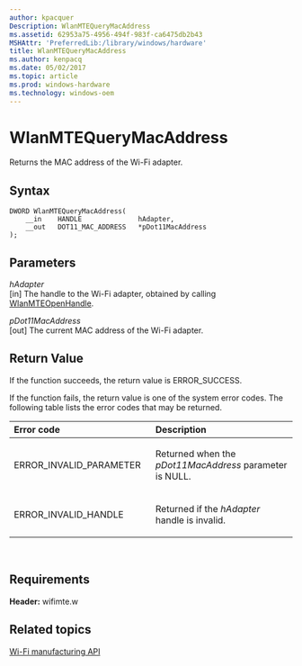 ```yaml
---
author: kpacquer
Description: WlanMTEQueryMacAddress
ms.assetid: 62953a75-4956-494f-983f-ca6475db2b43
MSHAttr: 'PreferredLib:/library/windows/hardware'
title: WlanMTEQueryMacAddress
ms.author: kenpacq
ms.date: 05/02/2017
ms.topic: article
ms.prod: windows-hardware
ms.technology: windows-oem
---
```


# WlanMTEQueryMacAddress


Returns the MAC address of the Wi-Fi adapter.

## <span id="Syntax"></span><span id="syntax"></span><span id="SYNTAX"></span>Syntax


```
DWORD WlanMTEQueryMacAddress(
    __in    HANDLE              hAdapter,
    __out   DOT11_MAC_ADDRESS   *pDot11MacAddress
);
```

## <span id="Parameters"></span><span id="parameters"></span><span id="PARAMETERS"></span>Parameters


<span id="hAdapter"></span><span id="hadapter"></span><span id="HADAPTER"></span>*hAdapter*  
\[in\] The handle to the Wi-Fi adapter, obtained by calling [WlanMTEOpenHandle](wlanmteopenhandle.md).

<span id="pDot11MacAddress"></span><span id="pdot11macaddress"></span><span id="PDOT11MACADDRESS"></span>*pDot11MacAddress*  
\[out\] The current MAC address of the Wi-Fi adapter.

## <span id="Return_Value"></span><span id="return_value"></span><span id="RETURN_VALUE"></span>Return Value


If the function succeeds, the return value is ERROR\_SUCCESS.

If the function fails, the return value is one of the system error codes. The following table lists the error codes that may be returned.

<table>
<colgroup>
<col width="50%" />
<col width="50%" />
</colgroup>
<thead>
<tr class="header">
<th align="left">Error code</th>
<th align="left">Description</th>
</tr>
</thead>
<tbody>
<tr class="odd">
<td align="left"><p>ERROR_INVALID_PARAMETER</p></td>
<td align="left"><p>Returned when the <em>pDot11MacAddress</em> parameter is NULL.</p></td>
</tr>
<tr class="even">
<td align="left"><p>ERROR_INVALID_HANDLE</p></td>
<td align="left"><p>Returned if the <em>hAdapter</em> handle is invalid.</p></td>
</tr>
</tbody>
</table>

 

## <span id="Requirements"></span><span id="requirements"></span><span id="REQUIREMENTS"></span>Requirements


**Header:** wifimte.w

## <span id="related_topics"></span>Related topics


[Wi-Fi manufacturing API](wi-fi-manufacturing-api.md)

 

 






